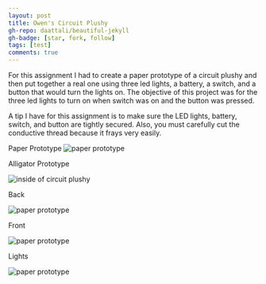 ```yaml
---
layout: post
title: Owen's Circuit Plushy
gh-repo: daattali/beautiful-jekyll
gh-badge: [star, fork, follow]
tags: [test]
comments: true
---
```




For this assignment I had to create a paper prototype of a circuit plushy and then put together a real one using three led lights, a battery, a switch, and a button that would turn the lights on. The objective of this project was for the three led lights to turn on when switch was on and the button was pressed.

A tip I have for this assignment is to make sure the LED lights, battery, switch, and button are tightly secured. Also, you must carefully cut the conductive thread because it frays very easily. 

Paper Prototype
![paper prototype](https://owenstadheim.github.io/assets/img/circuitplushyoutline.png)

Alligator Prototype

![inside of circuit plushy](https://owenstadheim.github.io/assets/img/circuitplushyalligator.png)

Back

![paper prototype](https://owenstadheim.github.io/assets/img/circuitplushyback.png)

Front

![paper prototype](https://owenstadheim.github.io/assets/img/circuitplushyfront.png)

Lights

![paper prototype](https://owenstadheim.github.io/assets/img/circuitplushylights.png)



